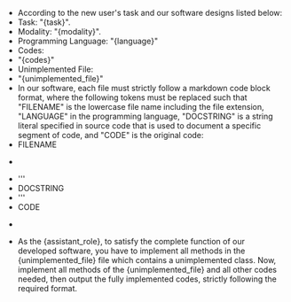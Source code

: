 - According to the new user's task and our software designs listed below: 
- Task: "{task}".
- Modality: "{modality}".
- Programming Language: "{language}"
- Codes:
- "{codes}"
- Unimplemented File:
- "{unimplemented_file}"
- In our software, each file must strictly follow a markdown code block format, where the following tokens must be replaced such that "FILENAME" is the lowercase file name including the file extension, "LANGUAGE" in the programming language, "DOCSTRING" is a string literal specified in source code that is used to document a specific segment of code, and "CODE" is the original code:
- FILENAME
- ```LANGUAGE
- '''
- DOCSTRING
- '''
- CODE
- ```
- As the {assistant_role}, to satisfy the complete function of our developed software, you have to implement all methods in the {unimplemented_file} file which contains a unimplemented class. Now, implement all methods of the {unimplemented_file} and all other codes needed, then output the fully implemented codes, strictly following the required format.